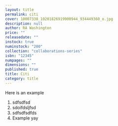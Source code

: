 ```yaml
---
layout: title
permalink: citi
cover: 10007338_10201826919900944_934449360_o.jpg
description: null
author: RA Washington
price: ""
releasedate: ""
instock: true
numinstock: "200"
collection: "collaborations-series"
isbn: "12345"
numpages: ""
dimensions: ""
published: true
title: Citi
category: title
---
```





Here is an example

1. sdfsdfsd
1. sdoifdsljfsd
1. sdfsdfsdfds
2. Example yay
